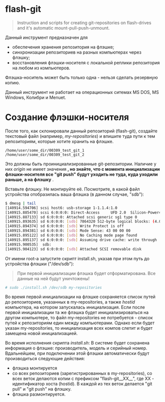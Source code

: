 # flash-git
>Instruction and scripts for creating git-repositories on flash-drives and it's automatic mount-pull-push-unmount.

Данный инструмент предназначен для
- обеспечения хранения репозитория на флэшке;
- синхронизации репозиториев на разных компьютерах через флэшку;
- восстановления флэшки-носителя с локальной реплики репозитория на любом из компьютеров.

Флэшка-носитель может быть только одна - нельзя сделать резервную копию.

Данный инструмент не работает на операционных ситемах MS DOS, MS Windows, Колибри и Menuet.

# Создание флэшки-носителя

После того, как склонировали данный репозиторий (flash-git), создайте текстовый файл (например, *my-repositories*) и впишите туда пути к тем репозиториям, которые хотите хранить на флэшке.
```
/home/user/some_dir/00309_test_git_1
/home/user/some_dir/00309_test_git_2
```
Это должны быть проинициализированные git-репозитории. Наличие у них *origin* не имеет значения **, но знайте, что с момента инициализации флэшки-носителя все "git push" будут уходить не туда, куда уходили раньше, а на флэшку** .

Вставьте флэшку. Не монтируйте её. Посмотрите, в какой файл устройства отобразилась ваша флэшка (в данном случае, "sdb"):
```bash
$ dmesg | tail
[140914.594706] scsi host6: usb-storage 1-1.1.4:1.0
[140915.885470] scsi 6:0:0:0: Direct-Access     UFD 2.0  Silicon-Power4G  1100 PQ: 0 ANSI: 4
[140915.887133] sd 6:0:0:0: Attached scsi generic sg1 type 0
[140915.893635] sd 6:0:0:0: [sdb] 7864320 512-byte logical blocks: (4.03 GB/3.75 GiB)
[140915.894374] sd 6:0:0:0: [sdb] Write Protect is off
[140915.894381] sd 6:0:0:0: [sdb] Mode Sense: 43 00 00 00
[140915.895122] sd 6:0:0:0: [sdb] No Caching mode page found
[140915.895137] sd 6:0:0:0: [sdb] Assuming drive cache: write through
[140915.900535]  sdb:
[140915.904123] sd 6:0:0:0: [sdb] Attached SCSI removable disk
```
От имени root-а запустите скрипт install.sh, указав при этом путь до устройства флэшки ("/dev/sdb"):
> При первой инициализации флэшка будет отформатирована. Все данные на ней будут уничтожены!
```bash
# sudo ./install.sh /dev/sdb my-repositories
```
Во время первой инициализации на флэшке сохраняется список путей до репозиториев, указанных в my-repositories, а также *hostid* компьютера, на котором запускалась инициализация.
Если после первой инициализации та же флэшка будет инициализироваться на другом компьютере, то файл my-repositories не потребуется - список путей к репозиториям един между компьютерами.
Однако если будет указан my-repositories, то инициализация всех компов слетит и будет замещена новой инициализацией.

Во время исполнения скрипта *install.sh*:
В системе будет сохранена информация о флэшке: производитель, модель и серийный номер. Вдальнейшем, при подключении этой флэшки автоматически будут производиться следующие действия:
* флэшка монтируется
* со всех репозиториев (зарегистрированных в my-repositories), со всех веток делаются копии с префиксом "flash-git__XX__", где XX - идентификатор хоста (hostid). В каждой из тех веток делается "git pull" и "git push" на флэшку.
* флэшка размонтируется.
